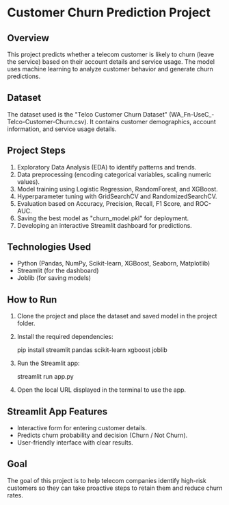 Customer Churn Prediction Project
=================================

Overview
--------
This project predicts whether a telecom customer is likely to churn (leave the service) 
based on their account details and service usage. The model uses machine learning 
to analyze customer behavior and generate churn predictions.

Dataset
-------
The dataset used is the "Telco Customer Churn Dataset" (WA_Fn-UseC_-Telco-Customer-Churn.csv).
It contains customer demographics, account information, and service usage details.

Project Steps
-------------
1. Exploratory Data Analysis (EDA) to identify patterns and trends.
2. Data preprocessing (encoding categorical variables, scaling numeric values).
3. Model training using Logistic Regression, RandomForest, and XGBoost.
4. Hyperparameter tuning with GridSearchCV and RandomizedSearchCV.
5. Evaluation based on Accuracy, Precision, Recall, F1 Score, and ROC-AUC.
6. Saving the best model as "churn_model.pkl" for deployment.
7. Developing an interactive Streamlit dashboard for predictions.

Technologies Used
-----------------
- Python (Pandas, NumPy, Scikit-learn, XGBoost, Seaborn, Matplotlib)
- Streamlit (for the dashboard)
- Joblib (for saving models)

How to Run
----------
1. Clone the project and place the dataset and saved model in the project folder.
2. Install the required dependencies:

   pip install streamlit pandas scikit-learn xgboost joblib

3. Run the Streamlit app:

   streamlit run app.py

4. Open the local URL displayed in the terminal to use the app.

Streamlit App Features
----------------------
- Interactive form for entering customer details.
- Predicts churn probability and decision (Churn / Not Churn).
- User-friendly interface with clear results.

Goal
----
The goal of this project is to help telecom companies identify high-risk customers 
so they can take proactive steps to retain them and reduce churn rates.
